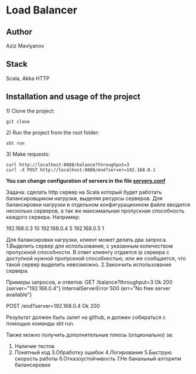 # Load Balancer

## Author
Aziz Mavlyanov

## Stack
Scala, Akka HTTP

## Installation and usage of the project
1\) Clone the project:
```dotenv
git clone 
```
2\) Run the project from the root folder:
```dotenv
sbt run
```
3\) Make requests:
```dotenv
curl http://localhost:8080/balance?throughput=3
curl -X POST http://localhost:8080/end?server=192.168.0.1
```
**You can change configuration of servers in the file [servers.conf](https://github.com/azizMavlyanov/laravel-back)**



Задача: сделать http сервер на Scala который будет работать балансировщиком нагрузки, выделяя ресурсы серверов.
Для балансировки нагрузки в отдельном конфигурационном файле вводится несколько серверов, 
а так же максимальная пропускная способность каждого сервера. Например:

192.168.0.3 10
192.168.0.4 5
192.168.0.5 1

Для балансировки нагрузки, клиент может делать два запроса.
1.Выделить сервер для использования, с указанным количеством пропускной способности.
В ответ клиенту отдается ip сервера с доступной нужной пропускной способностью, или же сообщается, что такой сервер выделить невозможно.
2.Закончить использование сервера.

Примеры запросов, и ответов:
GET /balance?throughput=3
Ok 200 {server=”192.168.0.4”}
InternalServerError 500 {err=”No free server available”}

POST /end?server=192.168.0.4
Ok 200

Результат должен быть залит на github, и должен собираться с помощью команды sbt run.

Также можно получить дополнительные плюсы (опционально) за:

1. Наличие тестов
2. Понятный код
3.Обработку ошибок
4.Логирование
5.Быструю скорость работы
6.Отказоустойчивость
7.Не банальный алгоритм балансировки